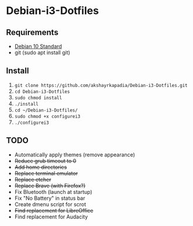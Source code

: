 # Debian-i3-Dotfiles

## Requirements
* [Debian 10 Standard](https://cdimage.debian.org/images/unofficial/non-free/images-including-firmware/10.3.0-live+nonfree/amd64/iso-hybrid/debian-live-10.3.0-amd64-standard+nonfree.iso)
* git (sudo apt install git)

## Install

1. `git clone https://github.com/akshayrkapadia/Debian-i3-Dotfiles.git`
2. `cd Debian-i3-Dotfiles`
3. `sudo chmod install`
4. `./install`
5. `cd ~/Debian-i3-Dotfiles/`
6. `sudo chmod +x configurei3`
7. `./configurei3`

## TODO
- Automatically apply themes (remove appearance)
- ~~Reduce grub timeout to 0~~
- ~~Add home directories~~
- ~~Replace terminal emulator~~
- ~~Replace etcher~~
- ~~Replace Brave (with Firefox?)~~
- Fix Bluetooth (launch at startup)
- Fix "No Battery" in status bar
- Create dmenu script for scrot
- ~~Find replacement for LibreOffice~~
- Find replacement for Audacity
